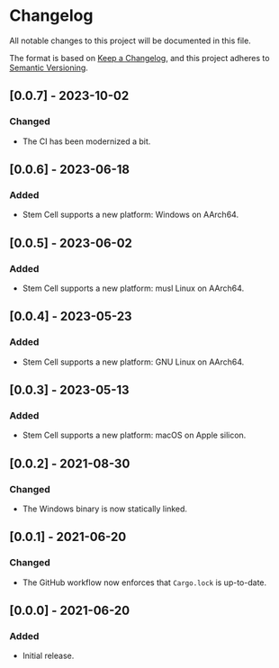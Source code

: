 # Changelog

All notable changes to this project will be documented in this file.

The format is based on [Keep a Changelog](https://keepachangelog.com/en/1.0.0/),
and this project adheres to [Semantic Versioning](https://semver.org/spec/v2.0.0.html).

## [0.0.7] - 2023-10-02

### Changed
- The CI has been modernized a bit.

## [0.0.6] - 2023-06-18

### Added
- Stem Cell supports a new platform: Windows on AArch64.

## [0.0.5] - 2023-06-02

### Added
- Stem Cell supports a new platform: musl Linux on AArch64.

## [0.0.4] - 2023-05-23

### Added
- Stem Cell supports a new platform: GNU Linux on AArch64.

## [0.0.3] - 2023-05-13

### Added
- Stem Cell supports a new platform: macOS on Apple silicon.

## [0.0.2] - 2021-08-30

### Changed
- The Windows binary is now statically linked.

## [0.0.1] - 2021-06-20

### Changed
- The GitHub workflow now enforces that `Cargo.lock` is up-to-date.

## [0.0.0] - 2021-06-20

### Added
- Initial release.
